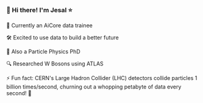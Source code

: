 ### 👋 Hi there! I'm Jesal ⭐

🚀 Currently an AiCore data trainee

🛠️ Excited to use data to build a better future

🌌 Also a Particle Physics PhD

🔍 Researched W Bosons using ATLAS

⚡ Fun fact: CERN's Large Hadron Collider (LHC) detectors collide particles 1 billion times/second, churning out a whopping petabyte of data every second! 🤯

<!--
**jesalmandalia/jesalmandalia** is a ✨ _special_ ✨ repository because its `README.md` (this file) appears on your GitHub profile.

Here are some ideas to get you started:

- 🔭 I’m currently working on ...
- 🌱 I’m currently learning ...
- 👯 I’m looking to collaborate on ...
- 🤔 I’m looking for help with ...
- 💬 Ask me about ...
- 📫 How to reach me: ...
- 😄 Pronouns: ...
- ⚡ Fun fact: ...
-->

